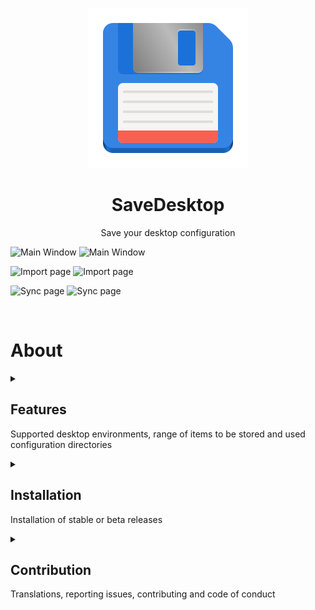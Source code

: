 
<p align="center">
  <img src="/flatpak/icons/io.github.vikdevelop.SaveDesktop.svg">
  <h1 align="center">SaveDesktop</h1>
  <p align="center">Save your desktop configuration</p>
</p>

![Main Window](https://raw.githubusercontent.com/vikdevelop/SaveDesktop/main/flatpak/screenshots/save_page_dark.png#gh-dark-mode-only)
![Main Window](https://raw.githubusercontent.com/vikdevelop/SaveDesktop/main/flatpak/screenshots/save_page.png#gh-light-mode-only)

![Import page](https://raw.githubusercontent.com/vikdevelop/SaveDesktop/main/flatpak/screenshots/import_page_dark.png#gh-dark-mode-only)
![Import page](https://raw.githubusercontent.com/vikdevelop/SaveDesktop/main/flatpak/screenshots/import_page.png#gh-light-mode-only)

![Sync page](https://raw.githubusercontent.com/vikdevelop/SaveDesktop/main/flatpak/screenshots/sync_page_dark.png#gh-dark-mode-only)
![Sync page](https://raw.githubusercontent.com/vikdevelop/SaveDesktop/main/flatpak/screenshots/sync_page.png#gh-light-mode-only)

<br>

# About


<details>
    <summary><h2>Features</h2><p>Supported desktop environments, range of items to be stored and used configuration directories</p></summary>
    
    
### Supported environments:
- GNOME
- Xfce
- Cinnamon
- Budgie
- COSMIC (Rust and GNOME version)
- Pantheon
- MATE
- KDE Plasma
- Deepin
- Hyprland (logging out of the system doesn't work yet)

### SaveDesktop can save:
- your icons, fonts, and themes
- your settings
- your backgrounds (including dynamic wallpapers, provided that the same username is retained)
- your installed Flatpak apps and their data
- your Desktop folder in the home directory
- other items related to your desktop environment (e.g., Cinnamon extensions and applets, KDE Plasma widgets, GNOME and Nautilus extensions, etc.)

NOTE: It can happen that a backup file will not be created, in that case, just allow access to the folder in the [Flatseal](https://flathub.org/apps/com.github.tchx84.Flatseal) app.

<details>
      <summary><b>Configuration directories that will be included in the archive</b></summary>
      
      - **General directories**
      ```
      - ~/.config/dconf
      - ~/.local/share/backgrounds 
      - ~/.themes
      - ~/.icons
      - ~/.local/share/icons
      - ~/.local/share/fonts
      - ~/.fonts
      - ~/.config/gtk-4.0 
      - ~/.config/gtk-3.0
      - ~/.var/app
      - ~/.local/share/flatpak/app
      - /var/lib/flatpak/app
      ```
      - **GNOME**
      ```
       - ~/.local/share/gnome-background-properties
       - ~/.local/share/gnome-shell
       - ~/.local/share/nautilus-python
       - ~/.local/share/nautilus
       - ~/.local/share/gnome-control-center
      ```
      - **Pantheon**
      ```
      - ~/.config/plank 
      - ~/.config/marlin 
      ```
      - **Cinnamon**
      ```
      - ~/.config/nemo
      - ~/.local/share/cinnamon
      - ~/.cinnamon
      ```
      - **Budgie**
      ```
      - ~/.config/budgie-desktop
      - ~/.config/bugie-extras
      - ~/.config/nemo
      ```
      - **Cosmic (Old)**
      ```
      - ~/.config/pop-shell
      - ~/.local/share/gnome-shell
      ```
      - **Cosmic (New)**
      ```
      - ~/.config/cosmic
      - ~/.local/state/cosmic
      ```
      - **Xfce**
      ```
      - ~/.config/xfce4
      - ~/.config/Thunar
      - ~/.xfce4
      ```
      - **MATE**
      ```
      - ~/.config/caja
      ```
      - **KDE Plasma**
      ```
      - ~/.config/[k]* (all directories and files beginning with k)
      - ~/.config/gtkrc
      - ~/.config/dolphinrc
      - ~/.config/gwenviewrc
      - ~/.config/plasmashellrc
      - ~/.config/spectaclerc
      - ~/.config/plasmarc
      - ~/.config/plasma-org.kde.plasma.desktop-appletsrc
      - ~/.local/share/[k]* (all directories and files beginning with k)
      - ~/.local/share/konsole
      - ~/.local/share/dolphin
      - ~/.local/share/sddm
      - ~/.local/share/wallpapers
      - ~/.local/share/plasma-systemmonitor
      - ~/.local/share/plasma
      - ~/.local/share/aurorae
      - ~/.local/share/kscreen
      - ~/.local/share/color-schemes
      ```
      - **Deepin**
      ```
      - ~/.config/deepin
      - ~/.local/share/deepin
      ```
      - **Hyprland**
      ```
      - ~/.config/hypr
      ```
      
</details>
    
</details>

<details>
    <summary><h2>Installation</h2><p>Installation of stable or beta releases</p></summary>
    

### Stable releases
- Flathub
  
  <a href='https://flathub.org/apps/io.github.vikdevelop.SaveDesktop'><img width='240' alt='Download on Flathub' src='https://flathub.org/api/badge?locale=en'/></a>

- Snap

  <a href="https://snapcraft.io/savedesktop"><img alt="Get it from the Snap Store" src="https://snapcraft.io/static/images/badges/en/snap-store-black.svg" width='240' />
  </a>

- Install on the system (native version)
  
  ```bash
  # Install
  wget -qO /tmp/savedesktop-native-installer.py https://raw.githubusercontent.com/vikdevelop/SaveDesktop/main/native/native_installer.py && python3 /tmp/savedesktop-native-installer.py --install

  # Remove
  wget -qO /tmp/savedesktop-native-installer.py https://raw.githubusercontent.com/vikdevelop/SaveDesktop/main/native/native_installer.py && python3 /tmp/savedesktop-native-installer.py --remove
  ```

### Beta releases
If you want to help with the testing of the future releases of this app, you can use one of these options:

#### 1. Flathub Beta
Add the Flathub Beta repository to your system:
```
flatpak remote-add --if-not-exists flathub-beta https://flathub.org/beta-repo/flathub-beta.flatpakrepo
```
Install the SaveDesktop Beta from this repository:

```
flatpak install flathub-beta io.github.vikdevelop.SaveDesktop
```
#### 2. Snap
To install the SaveDesktop Beta, run the following command:
```
snap install savedesktop --beta
```
#### 3. Flatpak Builder
Before building this app using Flatpak Builder, ensure if you have installed org.gnome.Sdk runtime. If not, use this command: `flatpak install org.gnome.Sdk//48`

Then, you can continue in building this app using Flatpak Builder by entering this command:

```
git clone https://github.com/vikdevelop/SaveDesktop && cd SaveDesktop && flatpak-builder build *.yaml --install --user
```

</details>

 
<details>
    <summary><h2>Contribution</h2><p>Translations, reporting issues, contributing and code of conduct</p></summary>
    
    
### Code of Conduct

This project follows the GNOME Code of Conduct available at:
https://conduct.gnome.org

By participating, you are expected to uphold this code.

### Contributing
*See to the [CONTRIBUTING.md](https://github.com/vikdevelop/SaveDesktop/blob/main/CONTRIBUTING.md) for more information.*

#### Translations
If you want to help localize SaveDesktop, you can use the Weblate tool (it is possible to register with, e.g., GitHub or Google).
| <h4>SaveDesktop application</h4> (click on widget below) | <h4>SaveDesktop Github wiki</h4> (click on widget below) |
| --- | --- |
| <a href="https://hosted.weblate.org/projects/vikdevelop/savedesktop/"><img src="https://hosted.weblate.org/widget/vikdevelop/savedesktop/287x66-grey.png" alt="Stav překladu" /></a> | <a href="https://hosted.weblate.org/projects/vikdevelop/savedesktop-github-wiki/"><img src="https://hosted.weblate.org/widget/vikdevelop/savedesktop-github-wiki/287x66-grey.png" alt="Stav překladu" /></a> |

#### Reporting issues
You can report an issue on GitHub, or if you are not registered on GitHub, you can use this [web page](https://vikdevelop.github.io/SaveDesktop/open-issue/). You can also use [Github Discussions](https://github.com/vikdevelop/SaveDesktop/discussions).

</details>
